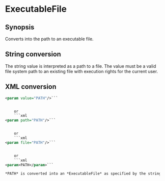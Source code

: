 # ExecutableFile

## Synopsis

Converts into the path to an executable file.

## String conversion

The string value is interpreted as a path to a file. The value must be a valid file system path to an existing file with execution rights for the current user.

## XML conversion

```xml
<param value="PATH"/>```


	or
	```xml
<param path="PATH"/>```


	or
	```xml
<param file="PATH"/>```


	or
	```xml
<param>PATH</param>```

*PATH* is converted into an *ExecutableFile* as specified by the string conversion.
      

